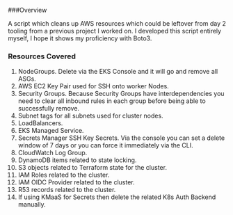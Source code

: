 ###Overview

A script which cleans up AWS resources which could be leftover from day 2 tooling from a previous project I worked on. I developed this script entirely myself, I hope it shows my proficiency with Boto3.


### Resources Covered
1. NodeGroups. Delete via the EKS Console and it will go and remove all ASGs.
2. AWS EC2 Key Pair used for SSH onto worker Nodes.
3. Security Groups. Because Security Groups have interdependencies you need to clear all inbound rules in each group before being able to successfully remove.
4. Subnet tags for all subnets used for cluster nodes.
5. LoadBalancers.
6. EKS Managed Service.
7. Secrets Manager SSH Key Secrets. Via the console you can set a delete window of 7 days or you can force it immediately via the CLI.
8. CloudWatch Log Group.
9. DynamoDB items related to state locking.
10. S3 objects related to Terraform state for the cluster.
11. IAM Roles related to the cluster.
12. IAM OIDC Provider related to the cluster.
13. R53 records related to the cluster.
14. If using KMaaS for Secrets then delete the related K8s Auth Backend manually.
